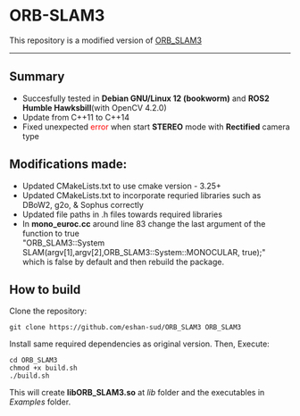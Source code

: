 # ORB-SLAM3

This repository is a modified version of [ORB_SLAM3](https://github.com/UZ-SLAMLab/ORB_SLAM3)

---

## Summary
- Succesfully tested in **Debian GNU/Linux 12 (bookworm)** and **ROS2 Humble Hawksbill**(with OpenCV 4.2.0)
- Update from C++11 to C++14
- Fixed unexpected <span style="color:red">error</span> when start **STEREO** mode with **Rectified** camera type

## Modifications made:
- Updated CMakeLists.txt to use cmake version - 3.25+
- Updated CMakeLists.txt to incorporate requried libraries such as DBoW2, g2o, & Sophus correctly
- Updated file paths in .h files towards required libraries
- In **mono_euroc.cc** around line 83 change the last argument of the function to true \
"ORB_SLAM3::System SLAM(argv[1],argv[2],ORB_SLAM3::System::MONOCULAR, true);" \
which is false by default and then rebuild the package.

## How to build
Clone the repository:
```
git clone https://github.com/eshan-sud/ORB_SLAM3 ORB_SLAM3
```

Install same required dependencies as original version. Then,
Execute:
```
cd ORB_SLAM3
chmod +x build.sh
./build.sh
```
This will create **libORB_SLAM3.so**  at *lib* folder and the executables in *Examples* folder.
